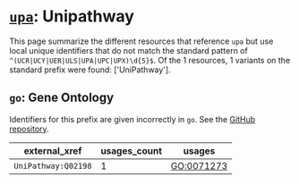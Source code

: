 # [`upa`](https://bioregistry.io/upa): Unipathway

This page summarize the different resources that reference `upa`
but use local unique identifiers that do not match the standard pattern of
`^(UCR|UCY|UER|ULS|UPA|UPC|UPX)\d{5}$`. Of the 1 resources,
1 variants on the standard prefix were found: ['UniPathway'].

## `go`: Gene Ontology

Identifiers for this prefix are given incorrectly in `go`. See the [GitHub repository](https://github.com/geneontology/go-ontology).

| external_xref       |   usages_count | usages                                          |
|---------------------|----------------|-------------------------------------------------|
| `UniPathway:Q02198` |              1 | [GO:0071273](https://bioregistry.io/GO:0071273) |

